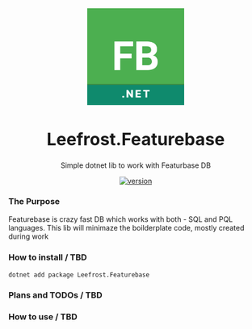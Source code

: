 <div align="center" text-align="center" width="100%">
    <img src="/.github/icon.png" alt="Icon" align="center">
</div>
<big>
  <h1 align="center">Leefrost.Featurebase</h1>
</big>
<p align="center">
  Simple dotnet lib to work with Featurbase DB
</p>
<p align="center">
<a href="">
  <img src="https://img.shields.io/badge/version-0.0.1-blue.svg" alt="version">
</a>
</p>

### The Purpose

Featurebase is crazy fast DB which works with both - SQL and PQL languages. This lib will minimaze the boilderplate code, mostly created during work

### How to install / TBD

```shell
dotnet add package Leefrost.Featurebase
```

### Plans and TODOs / TBD

### How to use / TBD